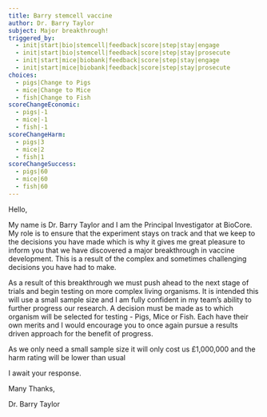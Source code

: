 ```yaml
---
title: Barry stemcell vaccine
author: Dr. Barry Taylor
subject: Major breakthrough!
triggered_by:
  - init|start|bio|stemcell|feedback|score|step|stay|engage
  - init|start|bio|stemcell|feedback|score|step|stay|prosecute
  - init|start|mice|biobank|feedback|score|step|stay|engage
  - init|start|mice|biobank|feedback|score|step|stay|prosecute
choices:
  - pigs|Change to Pigs
  - mice|Change to Mice
  - fish|Change to Fish
scoreChangeEconomic:
  - pigs|-1
  - mice|-1
  - fish|-1
scoreChangeHarm:
  - pigs|3
  - mice|2
  - fish|1
scoreChangeSuccess:
  - pigs|60
  - mice|60
  - fish|60
---
```


Hello,

My name is Dr. Barry Taylor and I am the Principal Investigator at BioCore. My role is to ensure that the experiment stays on track and that we keep to the decisions you have made which is why it gives me great pleasure to inform you that we have discovered a major breakthrough in vaccine development. This is a result of the complex and sometimes challenging decisions you have had to make.

As a result of this breakthrough we must push ahead to the next stage of trials and begin testing on more complex living organisms. It is intended this will use a small sample size and I am fully confident in my team’s ability to further progress our research. A decision must be made as to which organism will be selected for testing - Pigs, Mice or Fish. Each have their own merits and I would encourage you to once again pursue a results driven approach for the benefit of progress.

As we only need a small sample size it will only cost us £1,000,000 and the harm rating will be lower than usual

I await your response.

Many Thanks,

Dr. Barry Taylor
